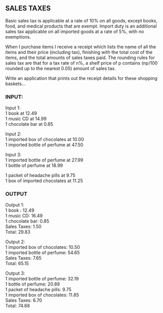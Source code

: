 ## SALES TAXES

Basic sales tax is applicable at a rate of 10% on all goods, except books, food, and medical products that
are exempt. Import duty is an additional sales tax applicable on all imported goods at a rate of 5%, with
no exemptions.

When I purchase items I receive a receipt which lists the name of all the items and their price (including
tax), finishing with the total cost of the items, and the total amounts of sales taxes paid. The rounding
rules for sales tax are that for a tax rate of n%, a shelf price of p contains (np/100 rounded up to the
nearest 0.05) amount of sales tax.

Write an application that prints out the receipt details for these shopping baskets...

### INPUT:

Input 1: <br/>
1 book at 12.49 <br/>
1 music CD at 14.99 <br/>
1 chocolate bar at 0.85 <br/>

Input 2:<br/>
1 imported box of chocolates at 10.00<br/>
1 imported bottle of perfume at 47.50<br/>

Input 3:<br/>
1 imported bottle of perfume at 27.99<br/>
1 bottle of perfume at 18.99<br/>

1 packet of headache pills at 9.75<br/>
1 box of imported chocolates at 11.25<br/>

### OUTPUT

Output 1:<br/>
1 book : 12.49<br/>
1 music CD: 16.49<br/>
1 chocolate bar: 0.85<br/>
Sales Taxes: 1.50<br/>
Total: 29.83<br/>

Output 2:<br/>
1 imported box of chocolates: 10.50<br/>
1 imported bottle of perfume: 54.65<br/>
Sales Taxes: 7.65<br/>
Total: 65.15<br/>

Output 3:<br/>
1 imported bottle of perfume: 32.19<br/>
1 bottle of perfume: 20.89<br/>
1 packet of headache pills: 9.75<br/>
1 imported box of chocolates: 11.85<br/>
Sales Taxes: 6.70<br/>
Total: 74.68<br/>
